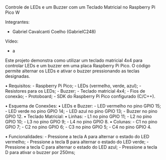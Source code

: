 Controle de LEDs e um Buzzer com um Teclado Matricial no Raspberry Pi Pico W

Integrantes:
- Gabriel Cavalcanti Coelho (GabrielC248)

Vídeo:
- a

Este projeto demonstra como utilizar um teclado matricial 4x4 para controlar LEDs e um buzzer em uma placa Raspberry Pi Pico. O código permite alternar os LEDs e ativar o buzzer pressionando as teclas designadas.

• Requisitos:
    - Raspberry Pi Pico;
    - LEDs (vermelho, verde, azul);
    - Resistores para os LEDs;
    - Buzzer;
    - Teclado matricial 4x4;
    - Fios de conexão;
    - Protoboard;
    - SDK do Raspberry Pi Pico configurado (C/C++).

• Esquema de Conexões:
    • LEDs e Buzzer:
        - LED vermelho no pino GPIO 15;
        - LED verde no pino GPIO 14;
        - LED azul no pino GPIO 13;
        - Buzzer no pino GPIO 12.
    • Teclado Matricial:
        • Linhas:
            - L1 no pino GPIO 11;
            - L2 no pino GPIO 10;
            - L3 no pino GPIO 9;
            - L4 no pino GPIO 8.
        • Colunas:
            - C1 no pino GPIO 7;
            - C2 no pino GPIO 6;
            - C3 no pino GPIO 5;
            - C4 no pino GPIO 4.

• Funcionalidades:
    - Pressione a tecla A para alternar o estado do LED vermelho;
    - Pressione a tecla B para alternar o estado do LED verde;
    - Pressione a tecla C para alternar o estado do LED azul;
    - Pressione a tecla D para ativar o buzzer por 250ms;